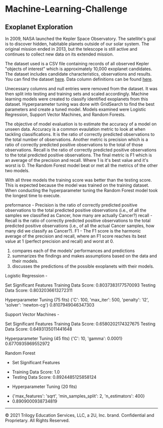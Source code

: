 # Machine-Learning-Challenge
## Exoplanet Exploration

In 2009, NASA launched the Kepler Space Observatory.  The satellite's goal is to discover hidden, habitable planets outside of our solar system.  The original mission ended in 2013, but the telescope is still active and continues to collect new data on its extended mission.

The dataset used is a CSV file containing records of all observed Kepler "objects of interest" which is approximately 10,000 exoplanet candidates.  The dataset includes candidate characteristics, observations and results.  You can find the dataset [here](https://www.kaggle.com/nasa/kepler-exoplanet-search-results).  Data column definitions can be found [here](https://exoplanetarchive.ipac.caltech.edu/docs/API_kepcandidate_columns.html).

Unecessary columns and null entries were removed from the dataset.  It was then split into testing and training sets and scaled accordingly.  Machine learning models were created to classify identified exoplanets from this dataset. Hyperparameter tuning was done with GridSearch to find the best parameters and create a tuned model.  Models examined were Logistic Regression, Support Vector Machines, and Random Forests.  

The objective of model evaluation is to estimate the accuracy of a model on unseen data.  Accuracy is a common evaulation metric to look at when tackling classifications.  It is the ratio of correctly predicted observations to the total number of observations.  Another metric is precision which is a ratio of correctly predicted positive observations to the total of those observations.  Recall is the ratio of correctly predicted positive observations to the total predicted positive observations.  The final metric is F1 which is an average of the precision and recall.  Where 1 is it's best value and it's worst is 0.  The Random Forest model beat or met all the metrics of the other two models.

With all three models the training score was better than the testing score.  This is expected because the model was trained on the training dataset.  When conducting the hyperparameter tuning the Random Forest model took the longest time to execute.  


preformance - Precision is the ratio of correctly predicted positive observations to the total 
predicted positive observations (i.e., of all the samples we classified as 
Cancer, how many are actually Cancer?)
recall - Recall is the ratio of correctly predicted positive observations to the total 
predicted positive observations (i.e., of all the actual Cancer samples, how 
many did we classify as Cancer?).
F1 - The F1 score is the harmonic average of the precision and recall, where an F1 
score reaches its best value at 1 (perfect precision and recall) and worst at 0.


1. compares each of the models’ performances and predictions
2. summarizes the findings and makes assumptions based on the data and their models.
3. discusses the predictions of the possible exoplanets with their models.

Logistic Regression - 

Set Significant Features
Training Data Score: 0.8037383177570093
Testing Data Score: 0.8032036613272311

Hyperparameter Tuning (75 fits)
{'C': 100, 'max_iter': 500, 'penalty': 'l2', 'solver': 'newton-cg'}
0.8107949046347303

Support Vector Machines -

Set Significant Features
Training Data Score: 0.6580202174327675
Testing Data Score: 0.6493135011441648

Hyperparameter Tuning (45 fits)
{'C': 10, 'gamma': 0.0001}
0.6770935969552972

Random Forest
* Set Significant Features
- Training Data Score: 1.0
- Testing Data Score: 0.8924485125858124

* Hyperparameter Tuning (20 fits)
- {'max_features': 'sqrt', 'min_samples_split': 2, 'n_estimators': 400}
- 0.8909000938734819

---
© 2021 Trilogy Education Services, LLC, a 2U, Inc. brand. Confidential and Proprietary. All Rights Reserved.